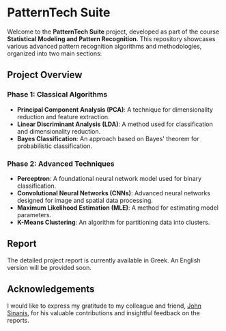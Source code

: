 # PatternTech Suite

Welcome to the **PatternTech Suite** project, developed as part of the course **Statistical Modeling and Pattern Recognition**. This repository showcases various advanced pattern recognition algorithms and methodologies, organized into two main sections:

## Project Overview

### Phase 1: Classical Algorithms
- **Principal Component Analysis (PCA)**: A technique for dimensionality reduction and feature extraction.
- **Linear Discriminant Analysis (LDA)**: A method used for classification and dimensionality reduction.
- **Bayes Classification**: An approach based on Bayes' theorem for probabilistic classification.

### Phase 2: Advanced Techniques
- **Perceptron**: A foundational neural network model used for binary classification.
- **Convolutional Neural Networks (CNNs)**: Advanced neural networks designed for image and spatial data processing.
- **Maximum Likelihood Estimation (MLE)**: A method for estimating model parameters.
- **K-Means Clustering**: An algorithm for partitioning data into clusters.

## Report

The detailed project report is currently available in Greek. An English version will be provided soon.

## Acknowledgements

I would like to express my gratitude to my colleague and friend, [John Sinanis](https://github.com/JohnA340), for his valuable contributions and insightful feedback on the reports.
